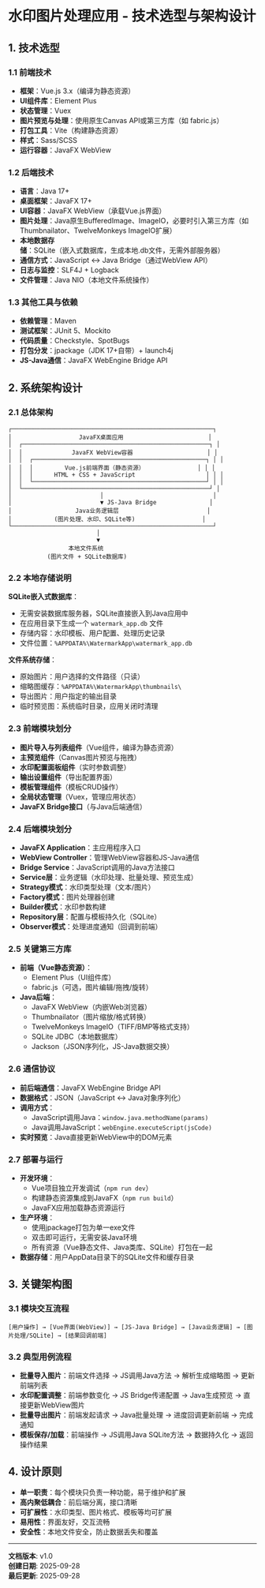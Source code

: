 # 水印图片处理应用 - 技术选型与架构设计

## 1. 技术选型

### 1.1 前端技术
- **框架**：Vue.js 3.x（编译为静态资源）
- **UI组件库**：Element Plus
- **状态管理**：Vuex
- **图片预览与处理**：使用原生Canvas API或第三方库（如 fabric.js）
- **打包工具**：Vite（构建静态资源）
- **样式**：Sass/SCSS
- **运行容器**：JavaFX WebView

### 1.2 后端技术
- **语言**：Java 17+
- **桌面框架**：JavaFX 17+
- **UI容器**：JavaFX WebView（承载Vue.js界面）
- **图片处理**：Java原生BufferedImage、ImageIO，必要时引入第三方库（如 Thumbnailator、TwelveMonkeys ImageIO扩展）
- **本地数据存储**：SQLite（嵌入式数据库，生成本地.db文件，无需外部服务器）
- **通信方式**：JavaScript ↔ Java Bridge（通过WebView API）
- **日志与监控**：SLF4J + Logback
- **文件管理**：Java NIO（本地文件系统操作）

### 1.3 其他工具与依赖
- **依赖管理**：Maven
- **测试框架**：JUnit 5、Mockito
- **代码质量**：Checkstyle、SpotBugs
- **打包分发**：jpackage（JDK 17+自带）+ launch4j
- **JS-Java通信**：JavaFX WebEngine Bridge API

## 2. 系统架构设计

### 2.1 总体架构

```
┌─────────────────────────────────────────────────────────┐
│                   JavaFX桌面应用                        │
│  ┌─────────────────────────────────────────────────────┐ │
│  │              JavaFX WebView容器                     │ │
│  │  ┌─────────────────────────────────────────────────┐ │ │
│  │  │         Vue.js前端界面（静态资源）               │ │ │
│  │  │      HTML + CSS + JavaScript                    │ │ │
│  │  └─────────────────────────────────────────────────┘ │ │
│  └─────────────────────────────────────────────────────┘ │
│                         │                               │
│                         ▼ JS-Java Bridge               │
│                  Java业务逻辑层                         │
│            (图片处理、水印、SQLite等)                   │
└─────────────────────────────────────────────────────────┘
                         │
                         ▼
                 本地文件系统
           (图片文件 + SQLite数据库)
```

### 2.2 本地存储说明

**SQLite嵌入式数据库**：
- 无需安装数据库服务器，SQLite直接嵌入到Java应用中
- 在应用目录下生成一个 `watermark_app.db` 文件
- 存储内容：水印模板、用户配置、处理历史记录
- 文件位置：`%APPDATA%\WatermarkApp\watermark_app.db`

**文件系统存储**：
- 原始图片：用户选择的文件路径（只读）
- 缩略图缓存：`%APPDATA%\WatermarkApp\thumbnails\`
- 导出图片：用户指定的输出目录
- 临时预览图：系统临时目录，应用关闭时清理

### 2.3 前端模块划分
- **图片导入与列表组件**（Vue组件，编译为静态资源）
- **主预览组件**（Canvas图片预览与拖拽）
- **水印配置面板组件**（实时参数调整）
- **输出设置组件**（导出配置界面）
- **模板管理组件**（模板CRUD操作）
- **全局状态管理**（Vuex，管理应用状态）
- **JavaFX Bridge接口**（与Java后端通信）

### 2.4 后端模块划分
- **JavaFX Application**：主应用程序入口
- **WebView Controller**：管理WebView容器和JS-Java通信
- **Bridge Service**：JavaScript调用的Java方法接口
- **Service层**：业务逻辑（水印处理、批量处理、预览生成）
- **Strategy模式**：水印类型处理（文本/图片）
- **Factory模式**：图片处理器创建
- **Builder模式**：水印参数构建
- **Repository层**：配置与模板持久化（SQLite）
- **Observer模式**：处理进度通知（回调到前端）

### 2.5 关键第三方库
- **前端（Vue静态资源）**：
  - Element Plus（UI组件库）
  - fabric.js（可选，图片编辑/拖拽/旋转）
- **Java后端**：
  - JavaFX WebView（内嵌Web浏览器）
  - Thumbnailator（图片缩放/格式转换）
  - TwelveMonkeys ImageIO（TIFF/BMP等格式支持）
  - SQLite JDBC（本地数据库）
  - Jackson（JSON序列化，JS-Java数据交换）

### 2.6 通信协议
- **前后端通信**：JavaFX WebEngine Bridge API
- **数据格式**：JSON（JavaScript ↔ Java对象序列化）
- **调用方式**：
  - JavaScript调用Java：`window.java.methodName(params)`
  - Java调用JavaScript：`webEngine.executeScript(jsCode)`
- **实时预览**：Java直接更新WebView中的DOM元素

### 2.7 部署与运行
- **开发环境**：
  - Vue项目独立开发调试（`npm run dev`）
  - 构建静态资源集成到JavaFX（`npm run build`）
  - JavaFX应用加载静态资源运行
- **生产环境**：
  - 使用jpackage打包为单一exe文件
  - 双击即可运行，无需安装Java环境
  - 所有资源（Vue静态文件、Java类库、SQLite）打包在一起
- **数据存储**：用户AppData目录下的SQLite文件和缓存目录

## 3. 关键架构图

### 3.1 模块交互流程
```
[用户操作] → [Vue界面(WebView)] → [JS-Java Bridge] → [Java业务逻辑] → [图片处理/SQLite] → [结果回调前端]
```

### 3.2 典型用例流程
- **批量导入图片**：前端文件选择 → JS调用Java方法 → 解析生成缩略图 → 更新前端列表
- **水印配置调整**：前端参数变化 → JS Bridge传递配置 → Java生成预览 → 直接更新WebView图片
- **批量导出图片**：前端发起请求 → Java批量处理 → 进度回调更新前端 → 完成通知
- **模板保存/加载**：前端操作 → JS调用Java SQLite方法 → 数据持久化 → 返回操作结果

## 4. 设计原则
- **单一职责**：每个模块只负责一种功能，易于维护和扩展
- **高内聚低耦合**：前后端分离，接口清晰
- **可扩展性**：水印类型、图片格式、模板等均可扩展
- **易用性**：界面友好，交互流畅
- **安全性**：本地文件安全，防止数据丢失和覆盖

---

**文档版本**: v1.0  
**创建日期**: 2025-09-28  
**最后更新**: 2025-09-28